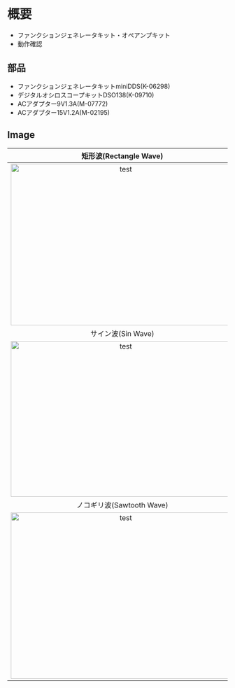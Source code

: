 # 概要
* ファンクションジェネレータキット・オペアンプキット
* 動作確認

## 部品
* ファンクションジェネレータキットminiDDS(K-06298)
* デジタルオシロスコープキットDSO138(K-09710)
* ACアダプター9V1.3A(M-07772)
* ACアダプター15V1.2A(M-02195)

## Image
|矩形波(Rectangle Wave)|
|:---:|
|<img src="https://github.com/tk0103/Electronic/blob/master/10_FunctionGenerator_Oscilloscope/kukei.jpg" alt="test" title="test" width="510" height="369">|
|サイン波(Sin Wave)|
|<img src="https://github.com/tk0103/Electronic/blob/master/10_FunctionGenerator_Oscilloscope/sin.jpg" alt="test" title="test" width="510" height="356">|
|ノコギリ波(Sawtooth Wave)|
|<img src="https://github.com/tk0103/Electronic/blob/master/10_FunctionGenerator_Oscilloscope/nokogiri.jpg" alt="test" title="test" width="510" height="380">|
